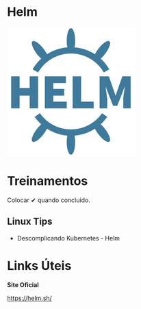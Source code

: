 

# **Helm**

![Helm-icon | Brands HA - HZ](./imagens/34_helm-icon.2aa753566a.png)



# **Treinamentos**

Colocar ✔ quando concluído. 

## Linux Tips

- Descomplicando Kubernetes - Helm

## 





# **Links Úteis**

**Site Oficial**

https://helm.sh/


